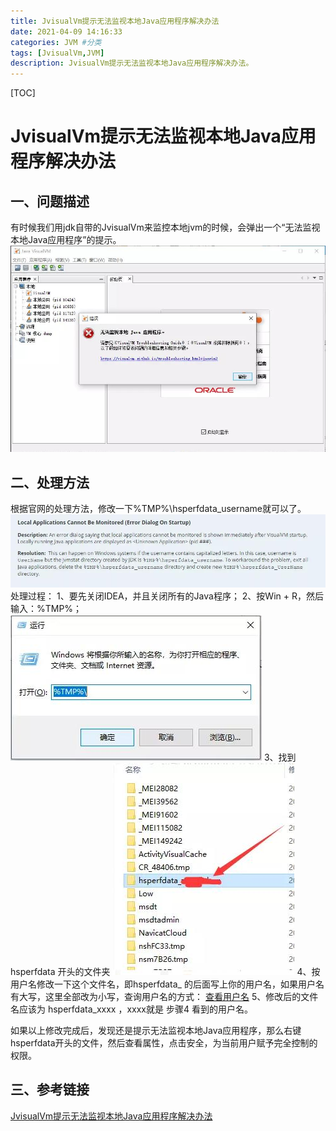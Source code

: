 ```yaml
---
title: JvisualVm提示无法监视本地Java应用程序解决办法
date: 2021-04-09 14:16:33 
categories: JVM #分类
tags: [JvisualVm,JVM] 
description: JvisualVm提示无法监视本地Java应用程序解决办法。
---
```


[TOC]

# JvisualVm提示无法监视本地Java应用程序解决办法

## 一、问题描述

有时候我们用jdk自带的JvisualVm来监控本地jvm的时候，会弹出一个“无法监视本地Java应用程序”的提示。
![在这里插入图片描述](JvisualVm提示无法监视本地Java应用程序/d2e11cbf54a4ab6151c2fc915f98fce1.png)

## 二、处理方法

根据官网的处理方法，修改一下%TMP%\hsperfdata_username就可以了。
![在这里插入图片描述](JvisualVm提示无法监视本地Java应用程序/8b88e53d90d722f2a44ad14643a8d089.png)
处理过程：
1、要先关闭IDEA，并且关闭所有的Java程序；
2、按Win + R，然后输入：%TMP%；
![在这里插入图片描述](JvisualVm提示无法监视本地Java应用程序/75ed34cdc9e83400b634ec2465c7a461.png)
3、找到 hsperfdata 开头的文件夹
![在这里插入图片描述](JvisualVm提示无法监视本地Java应用程序/484605a7a48bafd365295e4bca03bf2f.png)
4、按用户名修改一下这个文件名，即hsperfdata_ 的后面写上你的用户名，如果用户名有大写，这里全部改为小写，查询用户名的方式： [查看用户名](https://jingyan.baidu.com/article/9225544679ab37851648f489.html)
5、修改后的文件名应该为 hsperfdata_xxxx ，xxxx就是 步骤4 看到的用户名。

如果以上修改完成后，发现还是提示无法监视本地Java应用程序，那么右键hsperfdata开头的文件，然后查看属性，点击安全，为当前用户赋予完全控制的权限。



## 三、参考链接

 [JvisualVm提示无法监视本地Java应用程序解决办法](https://www.pianshen.com/article/53091198697/)






